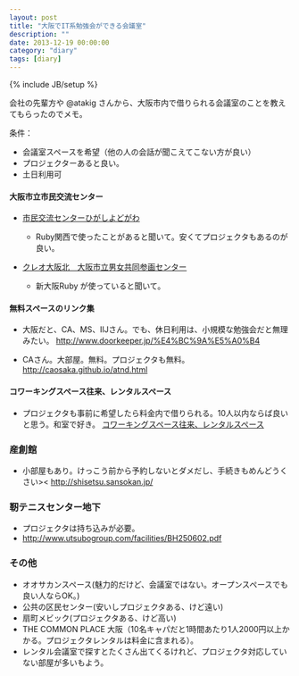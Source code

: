```yaml
---
layout: post
title: "大阪でIT系勉強会ができる会議室"
description: ""
date: 2013-12-19 00:00:00
category: "diary"
tags: [diary]
---
```

{% include JB/setup %}

会社の先輩方や @atakig さんから、大阪市内で借りられる会議室のことを教えてもらったのでメモ。

条件：

- 会議室スペースを希望（他の人の会話が聞こえてこない方が良い）
- プロジェクターあると良い。
- 土日利用可

#### 大阪市立市民交流センター

- [市民交流センターひがしよどがわ](http://www.skc-higashiyodogawa.jp/html/chinshitu.html)
  - Ruby関西で使ったことがあると聞いて。安くてプロジェクタもあるのが良い。

- [クレオ大阪北　大阪市立男女共同参画センター](http://www.creo-osaka.or.jp/north/)
  - 新大阪Ruby が使っていると聞いて。  


#### 無料スペースのリンク集

- 大阪だと、CA、MS、IIJさん。でも、休日利用は、小規模な勉強会だと無理みたい。
<a href="http://www.doorkeeper.jp/%E4%BC%9A%E5%A0%B4" target="_blank">http://www.doorkeeper.jp/%E4%BC%9A%E5%A0%B4</a>

- CAさん。大部屋。無料。プロジェクタも無料。
<a href="http://caosaka.github.io/atnd.html">http://caosaka.github.io/atnd.html</a>

#### コワーキングスペース往来、レンタルスペース

- プロジェクタも事前に希望したら料金内で借りられる。10人以内ならば良いと思う。和室で好き。
<a href="http://ourai.jimdo.com/%E3%83%AC%E3%83%B3%E3%82%BF%E3%83%AB%E3%82%B9%E3%83%9A%E3%83%BC%E3%82%B9%E5%88%A9%E7%94%A8/"
target="_blank">コワーキングスペース往来、レンタルスペース</a>

### 産創館

- 小部屋もあり。けっこう前から予約しないとダメだし、手続きもめんどうくさい><
<a href="http://shisetsu.sansokan.jp/">http://shisetsu.sansokan.jp/</a>

### 靭テニスセンター地下

- プロジェクタは持ち込みが必要。
- <a href="http://www.utsubogroup.com/facilities/BH250602.pdf">http://www.utsubogroup.com/facilities/BH250602.pdf</a>

### その他

- オオサカンスペース(魅力的だけど、会議室ではない。オープンスペースでも良い人ならOK。)
- 公共の区民センター(安いしプロジェクタある、けど遠い)
- 扇町メビック(プロジェクタある、けど高い)
- THE COMMON PLACE 大阪（10名キャパだと1時間あたり1人2000円以上かかる。プロジェクタレンタルは料金に含まれる）。
- レンタル会議室で探すとたくさん出てくるけれど、プロジェクタ対応していない部屋が多いもよう。
